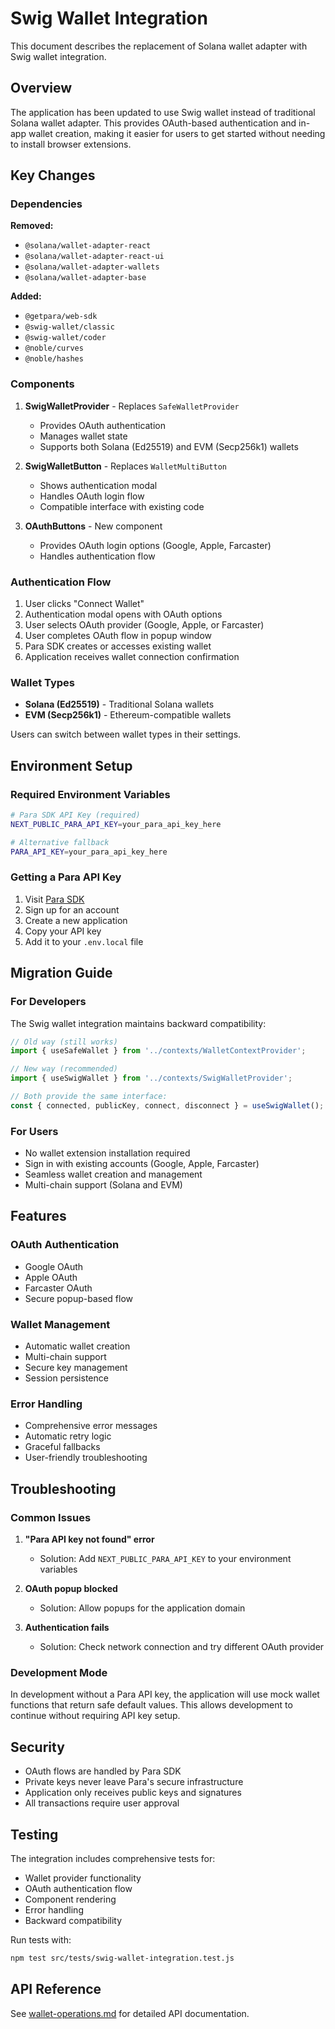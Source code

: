 # Swig Wallet Integration

This document describes the replacement of Solana wallet adapter with Swig wallet integration.

## Overview

The application has been updated to use Swig wallet instead of traditional Solana wallet adapter. This provides OAuth-based authentication and in-app wallet creation, making it easier for users to get started without needing to install browser extensions.

## Key Changes

### Dependencies

**Removed:**
- `@solana/wallet-adapter-react`
- `@solana/wallet-adapter-react-ui`
- `@solana/wallet-adapter-wallets`
- `@solana/wallet-adapter-base`

**Added:**
- `@getpara/web-sdk`
- `@swig-wallet/classic`
- `@swig-wallet/coder`
- `@noble/curves`
- `@noble/hashes`

### Components

1. **SwigWalletProvider** - Replaces `SafeWalletProvider`
   - Provides OAuth authentication
   - Manages wallet state
   - Supports both Solana (Ed25519) and EVM (Secp256k1) wallets

2. **SwigWalletButton** - Replaces `WalletMultiButton`
   - Shows authentication modal
   - Handles OAuth login flow
   - Compatible interface with existing code

3. **OAuthButtons** - New component
   - Provides OAuth login options (Google, Apple, Farcaster)
   - Handles authentication flow

### Authentication Flow

1. User clicks "Connect Wallet"
2. Authentication modal opens with OAuth options
3. User selects OAuth provider (Google, Apple, or Farcaster)
4. User completes OAuth flow in popup window
5. Para SDK creates or accesses existing wallet
6. Application receives wallet connection confirmation

### Wallet Types

- **Solana (Ed25519)** - Traditional Solana wallets
- **EVM (Secp256k1)** - Ethereum-compatible wallets

Users can switch between wallet types in their settings.

## Environment Setup

### Required Environment Variables

```bash
# Para SDK API Key (required)
NEXT_PUBLIC_PARA_API_KEY=your_para_api_key_here

# Alternative fallback
PARA_API_KEY=your_para_api_key_here
```

### Getting a Para API Key

1. Visit [Para SDK](https://para.build/)
2. Sign up for an account
3. Create a new application
4. Copy your API key
5. Add it to your `.env.local` file

## Migration Guide

### For Developers

The Swig wallet integration maintains backward compatibility:

```javascript
// Old way (still works)
import { useSafeWallet } from '../contexts/WalletContextProvider';

// New way (recommended)
import { useSwigWallet } from '../contexts/SwigWalletProvider';

// Both provide the same interface:
const { connected, publicKey, connect, disconnect } = useSwigWallet();
```

### For Users

- No wallet extension installation required
- Sign in with existing accounts (Google, Apple, Farcaster)
- Seamless wallet creation and management
- Multi-chain support (Solana and EVM)

## Features

### OAuth Authentication
- Google OAuth
- Apple OAuth  
- Farcaster OAuth
- Secure popup-based flow

### Wallet Management
- Automatic wallet creation
- Multi-chain support
- Secure key management
- Session persistence

### Error Handling
- Comprehensive error messages
- Automatic retry logic
- Graceful fallbacks
- User-friendly troubleshooting

## Troubleshooting

### Common Issues

1. **"Para API key not found" error**
   - Solution: Add `NEXT_PUBLIC_PARA_API_KEY` to your environment variables

2. **OAuth popup blocked**
   - Solution: Allow popups for the application domain

3. **Authentication fails**
   - Solution: Check network connection and try different OAuth provider

### Development Mode

In development without a Para API key, the application will use mock wallet functions that return safe default values. This allows development to continue without requiring API key setup.

## Security

- OAuth flows are handled by Para SDK
- Private keys never leave Para's secure infrastructure
- Application only receives public keys and signatures
- All transactions require user approval

## Testing

The integration includes comprehensive tests for:
- Wallet provider functionality
- OAuth authentication flow
- Component rendering
- Error handling
- Backward compatibility

Run tests with:
```bash
npm test src/tests/swig-wallet-integration.test.js
```

## API Reference

See [wallet-operations.md](./docs/api/wallet-operations.md) for detailed API documentation.